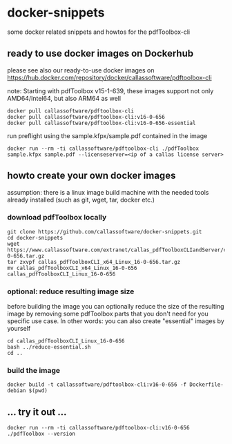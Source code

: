 # docker-snippets
some docker related snippets and howtos for the pdfToolbox-cli

## ready to use docker images on Dockerhub
please see also our ready-to-use docker images on https://hub.docker.com/repository/docker/callassoftware/pdftoolbox-cli

note: Starting with pdfToolbox v15-1-639, these images support not only AMD64/Intel64, but also ARM64 as well
```
docker pull callassoftware/pdftoolbox-cli
docker pull callassoftware/pdftoolbox-cli:v16-0-656
docker pull callassoftware/pdftoolbox-cli:v16-0-656-essential
```
run preflight using the sample.kfpx/sample.pdf contained in the image
```
docker run --rm -ti callassoftware/pdftoolbox-cli ./pdfToolbox sample.kfpx sample.pdf --licenseserver=<ip of a callas license server>
```

## howto create your own docker images

assumption: there is a linux image build machine with the needed tools already installed (such as git, wget, tar, docker etc.)

### download pdfToolbox locally
```
git clone https://github.com/callassoftware/docker-snippets.git
cd docker-snippets
wget https://www.callassoftware.com/extranet/callas_pdfToolboxCLIandServer/callas_pdfToolboxCLI_x64_Linux_16-0-656.tar.gz
tar zxvpf callas_pdfToolboxCLI_x64_Linux_16-0-656.tar.gz
mv callas_pdfToolboxCLI_x64_Linux_16-0-656 callas_pdfToolboxCLI_Linux_16-0-656
```

### optional: reduce resulting image size
before building the image you can optionally reduce the size of the resulting image by removing some pdfToolbox parts that you don't need for you specific use case. In other words: you can also create "essential" images by yourself

```
cd callas_pdfToolboxCLI_Linux_16-0-656
bash ../reduce-essential.sh
cd ..
```

### build the image
```
docker build -t callassoftware/pdftoolbox-cli:v16-0-656 -f Dockerfile-debian $(pwd)
```

## ... try it out ...

```
docker run --rm -ti callassoftware/pdftoolbox-cli:v16-0-656 ./pdfToolbox --version
```
